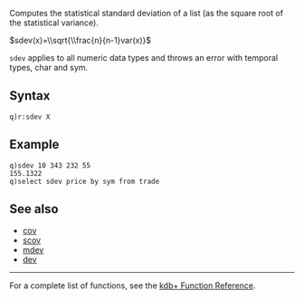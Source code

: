Computes the statistical standard deviation of a list (as the square root of the statistical variance).

$sdev(x)=\\sqrt{\\frac{n}{n-1}var(x)}$

`sdev` applies to all numeric data types and throws an error with temporal types, char and sym.

Syntax
------

    q)r:sdev X

Example
-------

    q)sdev 10 343 232 55
    155.1322
    q)select sdev price by sym from trade

See also
--------

-   [cov](Reference/cov "wikilink")
-   [scov](Reference/scov "wikilink")
-   [mdev](Reference/mdev "wikilink")
-   [dev](Reference/dev "wikilink")

------------------------------------------------------------------------

For a complete list of functions, see the [kdb+ Function Reference](Reference "wikilink").
